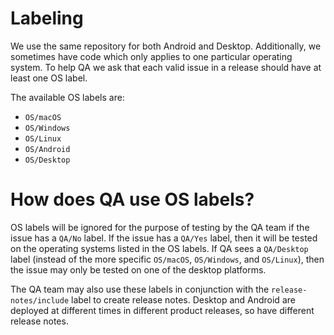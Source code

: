# Labeling

We use the same repository for both Android and Desktop. Additionally, we sometimes have code which only applies to one particular operating system. To help QA we ask that each valid issue in a release should have at least one OS label.

The available OS labels are:

- `OS/macOS`
- `OS/Windows`
- `OS/Linux`
- `OS/Android`
- `OS/Desktop`

# How does QA use OS labels?

OS labels will be ignored for the purpose of testing by the QA team if the issue has a `QA/No` label.
If the issue has a `QA/Yes` label, then it will be tested on the operating systems listed in the OS labels.
If QA sees a `QA/Desktop` label (instead of the more specific `OS/macOS`, `OS/Windows`, and `OS/Linux`), then the issue may only be tested on one of the desktop platforms.

The QA team may also use these labels in conjunction with the `release-notes/include` label to create release notes.
Desktop and Android are deployed at different times in different product releases, so have different release notes.